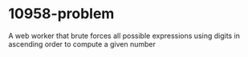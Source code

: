 # 10958-problem
A web worker that brute forces all possible expressions using digits in ascending order to compute a given number
